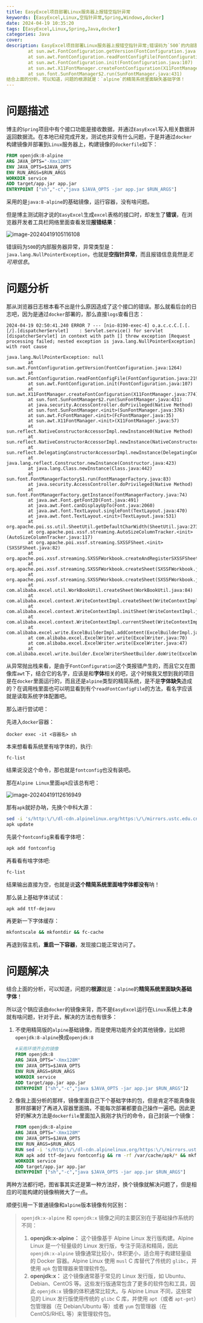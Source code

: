 ```yaml
---
title: EasyExcel项目部署Linux服务器上报错空指针异常
keywords: [EasyExcel,Linux,空指针异常,Spring,Windows,docker]
date: 2024-04-19 10:35:20
tags: [EasyExcel,Linux,Spring,Java,docker]
categories: Java
cover:
description: EasyExcel项目部署Linux服务器上报错空指针异常;错误码为`500`的内部服务器异常，异常类型是：`java.lang.NullPointerException`，也就是**空指针异常**，而且报错信息竟然是无可用信息。日志根本看不出是什么原因造成了这个接口的错误。那么就看后台的日志吧，因为是通过`docker`部署的，那么直接`logs`查看日志：java.lang.NullPointerException: null
        at sun.awt.FontConfiguration.getVersion(FontConfiguration.java:1264)
        at sun.awt.FontConfiguration.readFontConfigFile(FontConfiguration.java:219)
        at sun.awt.FontConfiguration.init(FontConfiguration.java:107)
        at sun.awt.X11FontManager.createFontConfiguration(X11FontManager.java:774)
        at sun.font.SunFontManager$2.run(SunFontManager.java:431)
结合上面的分析，可以知道，问题的根源就是：`alpine`的精简系统里面缺失基础字体！
---
```


# 问题描述

博主的`Spring`项目中有个接口功能是接收数据，并通过`EasyExcel`写入相关数据并返回数据流。在本地已经完成开发，测试也并没有什么问题，于是并通过`docker`构建镜像并部署到`Linux`服务器上，构建镜像的`dockerfile`如下：

```dockerfile
FROM openjdk:8-alpine
ARG JAVA_OPTS="-Xmx128M"
ENV JAVA_OPTS=$JAVA_OPTS
ENV RUN_ARGS=$RUN_ARGS
WORKDIR service
ADD target/app.jar app.jar
ENTRYPOINT ["sh","-c","java $JAVA_OPTS -jar app.jar $RUN_ARGS"]
```

采用的是`java:8-alpine`的基础镜像，运行容器，没有啥问题。

但是博主测试刚才说的`EasyExcel`生成`excel`表格的接口时，却发生了**错误**，在浏览器开发者工具栏网络里面查看发现**报错结果**：

![image-20240419105116108](https://gitlab.com/Echo-xzp/Resource/-/raw/main/img/2024/04/19_10_51_23_image-20240419105116108.png)

错误码为`500`的内部服务器异常，异常类型是：`java.lang.NullPointerException`，也就是**空指针异常**，而且报错信息竟然是*无可用信息*。

# 问题分析

那从浏览器日志根本看不出是什么原因造成了这个接口的错误。那么就看后台的日志吧，因为是通过`docker`部署的，那么直接`logs`查看日志：

```
2024-04-19 02:50:41.240 ERROR 7 --- [nio-8190-exec-4] o.a.c.c.C.[.[.[/].[dispatcherServlet]    : Servlet.service() for servlet [dispatcherServlet] in context with path [] threw exception [Request processing failed; nested exception is java.lang.NullPointerException] with root cause

java.lang.NullPointerException: null
        at sun.awt.FontConfiguration.getVersion(FontConfiguration.java:1264)
        at sun.awt.FontConfiguration.readFontConfigFile(FontConfiguration.java:219)
        at sun.awt.FontConfiguration.init(FontConfiguration.java:107)
        at sun.awt.X11FontManager.createFontConfiguration(X11FontManager.java:774)
        at sun.font.SunFontManager$2.run(SunFontManager.java:431)
        at java.security.AccessController.doPrivileged(Native Method)
        at sun.font.SunFontManager.<init>(SunFontManager.java:376)
        at sun.awt.FcFontManager.<init>(FcFontManager.java:35)
        at sun.awt.X11FontManager.<init>(X11FontManager.java:57)
        at sun.reflect.NativeConstructorAccessorImpl.newInstance0(Native Method)
        at sun.reflect.NativeConstructorAccessorImpl.newInstance(NativeConstructorAccessorImpl.java:62)
        at sun.reflect.DelegatingConstructorAccessorImpl.newInstance(DelegatingConstructorAccessorImpl.java:45)
        at java.lang.reflect.Constructor.newInstance(Constructor.java:423)
        at java.lang.Class.newInstance(Class.java:442)
        at sun.font.FontManagerFactory$1.run(FontManagerFactory.java:83)
        at java.security.AccessController.doPrivileged(Native Method)
        at sun.font.FontManagerFactory.getInstance(FontManagerFactory.java:74)
        at java.awt.Font.getFont2D(Font.java:491)
        at java.awt.Font.canDisplayUpTo(Font.java:2060)
        at java.awt.font.TextLayout.singleFont(TextLayout.java:470)
        at java.awt.font.TextLayout.<init>(TextLayout.java:531)
        at org.apache.poi.ss.util.SheetUtil.getDefaultCharWidth(SheetUtil.java:273)
        at org.apache.poi.xssf.streaming.AutoSizeColumnTracker.<init>(AutoSizeColumnTracker.java:117)
        at org.apache.poi.xssf.streaming.SXSSFSheet.<init>(SXSSFSheet.java:82)
        at org.apache.poi.xssf.streaming.SXSSFWorkbook.createAndRegisterSXSSFSheet(SXSSFWorkbook.java:684)
        at org.apache.poi.xssf.streaming.SXSSFWorkbook.createSheet(SXSSFWorkbook.java:705)
        at org.apache.poi.xssf.streaming.SXSSFWorkbook.createSheet(SXSSFWorkbook.java:88)
        at com.alibaba.excel.util.WorkBookUtil.createSheet(WorkBookUtil.java:84)
        at com.alibaba.excel.context.WriteContextImpl.createSheet(WriteContextImpl.java:223)
        at com.alibaba.excel.context.WriteContextImpl.initSheet(WriteContextImpl.java:182)
        at com.alibaba.excel.context.WriteContextImpl.currentSheet(WriteContextImpl.java:135)
        at com.alibaba.excel.write.ExcelBuilderImpl.addContent(ExcelBuilderImpl.java:54)
        at com.alibaba.excel.ExcelWriter.write(ExcelWriter.java:70)
        at com.alibaba.excel.ExcelWriter.write(ExcelWriter.java:47)
        at com.alibaba.excel.write.builder.ExcelWriterSheetBuilder.doWrite(ExcelWriterSheetBuilder.java:62)
```

从异常抛出栈来看，是由于`FontConfiguration`这个类报错产生的，而且它又在图像库`awt`下，结合它的名字，应该是和**字体**相关的吧，这个时候我又想到我的项目是在`docker`里面运行的，而且还是`alpine`类型的精简系统，是不是**字体缺失**造成的？在调用栈里面也可以明显看到有个`readFontConfigFile`的方法，看名字应该就是读取系统字体配置吧。

那么进行尝试吧：

先进入`docker`容器：

```
docker exec -it <容器名> sh
```

本来想看看系统里有啥字体的，执行:

```
fc-list
```

结果说没这个命令，那也就是`fontconfig`也没有装吧。

那在`Alpine Linux`里面`apk`应该总有吧：

![image-20240419112616949](https://gitlab.com/Echo-xzp/Resource/-/raw/main/img/2024/04/19_11_26_17_image-20240419112616949.png)

那有`apk`就好办呐，先换个中科大源：

```bash
sed -i 's/http:\/\/dl-cdn.alpinelinux.org/https:\/\/mirrors.ustc.edu.cn/g' /etc/apk/repositories
apk update
```

先装个`fontconfig`来看看字体吧：

```bash
apk add fontconfig
```

再看看有啥字体吧:

```bash
fc-list
```

结果输出直接为空，也就是说**这个精简系统里面啥字体都没有**呐！

那么装上基础字体试试：

```
apk add ttf-dejavu
```

再更新一下字体缓存：

```bash
mkfontscale && mkfontdir && fc-cache
```

再退到宿主机，**重启一下容器**，发现接口能正常访问了。

# 问题解决

结合上面的分析，可以知道，问题的**根源**就是：`alpine`的**精简系统里面缺失基础字体**！

所以这个锅应该由`docker`的镜像来背，而不是`EasyExcel`运行在`Linux`系统上本身就有啥问题，针对于此，解决的方法也有很多：

1. 不使用精简版的`alpine`基础镜像，而是使用功能齐全的其他镜像，比如把`openjdk:8-alpine`换成`openjdk:8`

   ```dockerfile
   #采用环境齐全的镜像
   FROM openjdk:8
   ARG JAVA_OPTS="-Xmx128M"
   ENV JAVA_OPTS=$JAVA_OPTS
   ENV RUN_ARGS=$RUN_ARGS
   WORKDIR service
   ADD target/app.jar app.jar
   ENTRYPOINT ["sh","-c","java $JAVA_OPTS -jar app.jar $RUN_ARGS"]2
   ```

   

2. 像我上面分析的那样，镜像里面自己下个基础字体的包，但是肯定不能真像我那样部署好了再进入容器里面搞，不能每次部署都要自己操作一遍吧。因此更好的解决方法是`dockerfile`里面加入我刚才执行的命令，自己封装一个镜像：

   ```dockerfile
   FROM openjdk:8-alpine
   ARG JAVA_OPTS="-Xmx128M"
   ENV JAVA_OPTS=$JAVA_OPTS
   ENV RUN_ARGS=$RUN_ARGS
   RUN sed -i 's/http:\/\/dl-cdn.alpinelinux.org/https:\/\/mirrors.ustc.edu.cn/g' /etc/apk/repositories && apk update
   RUN apk add ttf-dejavu fontconfig && rm -rf /var/cache/apk/* && mkfontscale && mkfontdir && fc-cache
   WORKDIR service
   ADD target/app.jar app.jar
   ENTRYPOINT ["sh","-c","java $JAVA_OPTS -jar app.jar $RUN_ARGS"]
   ```

两种方法都行吧，图省事其实还是第一种方法好，换个镜像就解决问题了，但是相应的可能构建的镜像稍微大了一点。

顺便引用一下普通镜像和`alpine`版本镜像有何区别：

> `openjdk:x-alpine` 和 `openjdk:x` 镜像之间的主要区别在于基础操作系统的不同：
>
> 1. **openjdk:x-alpine：** 这个镜像基于 Alpine Linux 发行版构建。Alpine Linux 是一个轻量级的 Linux 发行版，专注于简洁和精简，因此 `openjdk:x-alpine` 镜像通常比较小，体积更小，适合用于构建轻量级的 Docker 容器。Alpine Linux 使用 `musl` C 库替代了传统的 `glibc`，并使用 `apk` 包管理器来管理软件包。
> 2. **openjdk:x：** 这个镜像通常基于常见的 Linux 发行版，如 Ubuntu、Debian、CentOS 等。这些发行版通常包含了更多的软件包和工具，因此 `openjdk:x` 镜像的体积通常比较大。与 Alpine Linux 不同，这些常见的 Linux 发行版使用传统的 `glibc` C 库，并使用 `apt`（或者 `apt-get`）包管理器（在 Debian/Ubuntu 等）或者 `yum` 包管理器（在 CentOS/RHEL 等）来管理软件包。
